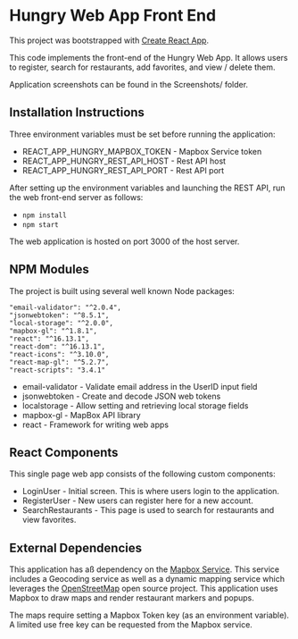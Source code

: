 # Hungry Web App Front End

This project was bootstrapped with [Create React App](https://github.com/facebook/create-react-app).

This code implements the front-end of the Hungry Web App. It allows users to register, search for restaurants, add favorites, and view / delete them.

Application screenshots can be found in the Screenshots/ folder.

## Installation Instructions

Three environment variables must be set before running the application:
- REACT_APP_HUNGRY_MAPBOX_TOKEN - Mapbox Service token
- REACT_APP_HUNGRY_REST_API_HOST - Rest API host
- REACT_APP_HUNGRY_REST_API_PORT - Rest API port

After setting up the environment variables and launching the REST API, run the web front-end server as follows:

- ```npm install```
- ```npm start```

The web application is hosted on port 3000 of the host server.


## NPM Modules

The project is built using several well known Node packages:

    "email-validator": "^2.0.4",
    "jsonwebtoken": "^8.5.1",
    "local-storage": "^2.0.0",
    "mapbox-gl": "^1.8.1",
    "react": "^16.13.1",
    "react-dom": "^16.13.1",
    "react-icons": "^3.10.0",
    "react-map-gl": "^5.2.7",
    "react-scripts": "3.4.1"

- email-validator - Validate email address in the UserID input field
- jsonwebtoken - Create and decode JSON web tokens
- localstorage - Allow setting and retrieving local storage fields
- mapbox-gl - MapBox API library
- react - Framework for writing web apps


## React Components

This single page web app consists of the following custom components:

- LoginUser - Initial screen. This is where users login to the application.
- RegisterUser - New users can register here for a new account.
- SearchRestaurants - This page is used to search for restaurants and view favorites.

## External Dependencies

This application has aß dependency on the [Mapbox Service](https://www.mapbox.com). This service includes a Geocoding service as well as a dynamic mapping service which leverages the [OpenStreetMap](https://www.openstreetmap.org/#map=4/38.01/-95.84) open source project. This application uses Mapbox to draw maps and render restaurant markers and popups.

The maps require setting a Mapbox Token key (as an environment variable). A limited use free key can be requested from the Mapbox service.

